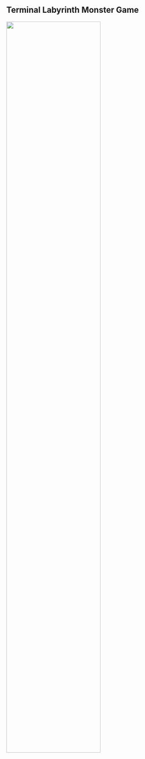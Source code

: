 ## Terminal Labyrinth Monster Game



<img src="https://user-images.githubusercontent.com/74179715/200822115-251f9eed-5ff1-4fc0-a3fa-7525ba971463.gif" width="70%" height="70%"/>
